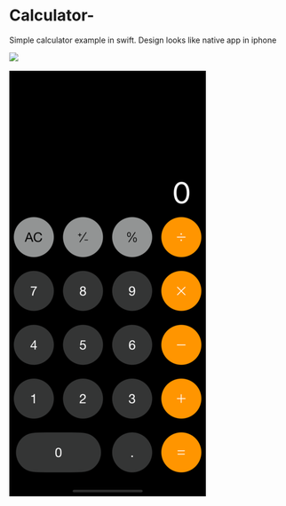 # Calculator-
Simple calculator example in swift. Design looks like native app in iphone

<img src = "https://drive.google.com/file/d/1s_LivCOeibDjlV3SmSaLjrbfnTYY_E5i/view?usp=share_link" width = "400" />

![End Banner](Photos/first.png)
